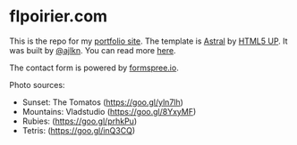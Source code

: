 <h1>flpoirier.com</h1>

This is the repo for my <a href="http://flpoirier.com/">portfolio site</a>. The template is <a href="https://html5up.net/astral">Astral</a> by <a href="http://html5up.net">HTML5 UP</a>. It was built by <a href="https://github.com/ajlkn">@ajlkn</a>. You can read more <a href="http://flpoirier.com/README.txt">here</a>.

The contact form is powered by <a href="http://formspree.io">formspree.io</a>.

Photo sources:
- Sunset: The Tomatos (https://goo.gl/yln7lh)
- Mountains: Vladstudio (https://goo.gl/8YxyMF)
- Rubies: (https://goo.gl/prhkPu)
- Tetris: (https://goo.gl/inQ3CQ)
